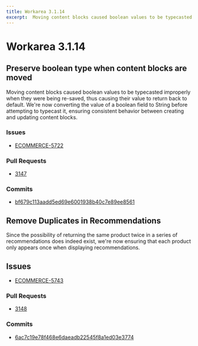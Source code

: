 ```yaml
---
title: Workarea 3.1.14
excerpt:  Moving content blocks caused boolean values to be typecasted improperly when they were being re-saved, thus causing their value to return back to default. We're now converting the value of a boolean field to String before attempting to typecast it, e
---
```


# Workarea 3.1.14

## Preserve boolean type when content blocks are moved

Moving content blocks caused boolean values to be typecasted improperly when they were being re-saved, thus causing their value to return back to default. We're now converting the value of a boolean field to String before attempting to typecast it, ensuring consistent behavior between creating and updating content blocks.

### Issues

- [ECOMMERCE-5722](https://jira.tools.weblinc.com/browse/ECOMMERCE-5722)

### Pull Requests

- [3147](https://stash.tools.weblinc.com/projects/WL/repos/workarea/pull-requests/3147)

### Commits

- [bf679c113aadd5ed69e6001938b40c7e89ee8561](https://stash.tools.weblinc.com/projects/WL/repos/workarea/commits/bf679c113aadd5ed69e6001938b40c7e89ee8561)

## Remove Duplicates in Recommendations

Since the possibility of returning the same product twice in a series of recommendations does indeed exist, we're now ensuring that each product only appears once when displaying recommendations.

## Issues

- [ECOMMERCE-5743](https://jira.tools.weblinc.com/browse/ECOMMERCE-5743)

### Pull Requests

- [3148](https://stash.tools.weblinc.com/projects/WL/repos/workarea/pull-requests/3148/overview)

### Commits

- [6ac7c19e78f468e6daeadb22545f8a1ed03e3774](https://stash.tools.weblinc.com/projects/WL/repos/workarea/commits/6ac7c19e78f468e6daeadb22545f8a1ed03e3774)


